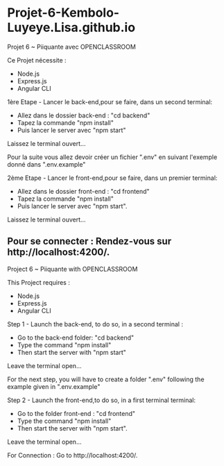 # Projet-6-Kembolo-Luyeye.Lisa.github.io
Projet 6 ~ Piiquante
avec OPENCLASSROOM

Ce Projet nécessite :

- Node.js
- Express.js
- Angular CLI

1ère Etape - Lancer le back-end,pour se faire, dans un second terminal:

- Allez dans le dossier back-end : "cd backend" 
- Tapez la commande "npm install"
- Puis lancer le server avec "npm start"

Laissez le terminal ouvert...



Pour la suite vous allez devoir créer un fichier ".env" en suivant l'exemple donné dans ".env.example"


2ème Etape - Lancer le front-end,pour se faire, dans un premier terminal: 

- Allez dans le dossier front-end : "cd frontend"
- Tapez la commande "npm install"
- Puis lancer le server avec "npm start".

Laissez le terminal ouvert...

Pour se connecter :
Rendez-vous sur http://localhost:4200/.
-----------------------------------------------------------------------------------------------------------

Project 6 ~ Piiquante
with OPENCLASSROOM

This Project requires :
- Node.js
- Express.js
- Angular CLI

Step 1 - Launch the back-end, to do so, in a second terminal :
- Go to the back-end folder: "cd backend"
- Type the command "npm install"
- Then start the server with "npm start"




Leave the terminal open...


For the next step, you will have to create a folder ".env" following the example given in ".env.example"


Step 2 - Launch the front-end,to do so, in a first terminal terminal:
- Go to the folder front-end : "cd frontend"
- Type the command "npm install"
- Then start the server with "npm start".

Leave the terminal open...

For Connection :
Go to http://localhost:4200/.
